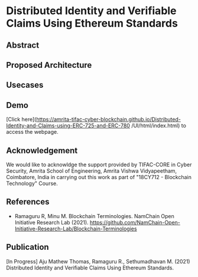 # Distributed Identity and Verifiable Claims Using Ethereum Standards

## Abstract 

## Proposed Architecture 


## Usecases 


## Demo
[Click here](https://amrita-tifac-cyber-blockchain.github.io/Distributed-Identity-and-Claims-using-ERC-725-and-ERC-780
/UI/html/index.html) to access the webpage.

## Acknowledgement
We would like to acknowldge the support provided by TIFAC-CORE in Cyber Security, Amrita School of Engineering, Amrita Vishwa Vidyapeetham, Coimbatore, India in carrying out this work as part of "18CY712 - Blockchain Technology" Course. 

## References
 - Ramaguru R, Minu M. Blockchain Terminologies. NamChain Open Initiative Research Lab (2021). https://github.com/NamChain-Open-Initiative-Research-Lab/Blockchain-Terminologies

 
## Publication
[In Progress] Aju Mathew Thomas, Ramaguru R., Sethumadhavan M. (2021) Distributed Identity and Verifiable Claims Using Ethereum Standards.
